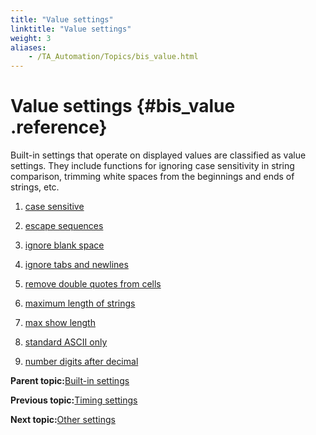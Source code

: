 ```yaml
--- 
title: "Value settings"
linktitle: "Value settings"
weight: 3
aliases: 
    - /TA_Automation/Topics/bis_value.html
---
```

# Value settings {#bis_value .reference}

Built-in settings that operate on displayed values are classified as value settings. They include functions for ignoring case sensitivity in string comparison, trimming white spaces from the beginnings and ends of strings, etc.

1.  [case sensitive](../../TA_Automation/Topics/bis_case_sensitive.html)  

2.  [escape sequences](../../TA_Automation/Topics/bis_escape_sequences.html)  

3.  [ignore blank space](../../TA_Automation/Topics/bis_ignore_blank_space.html)  

4.  [ignore tabs and newlines](../../TA_Automation/Topics/bis_ignore_tabs_and_newlines.html)  

5.  [remove double quotes from cells](../../TA_Automation/Topics/bis_remove_double_quotes_from_cells.html)  

6.  [maximum length of strings](../../TA_Automation/Topics/bis_maximum_length_of_strings.html)  

7.  [max show length](../../TA_Automation/Topics/bis_max_show_length.html)  

8.  [standard ASCII only](../../TA_Automation/Topics/bis_standard_ASCII_only.html)  

9.  [number digits after decimal](../../TA_Automation/Topics/bis_number_digits_after_decimal.html)  


**Parent topic:**[Built-in settings](../../TA_Automation/Topics/bis_Built_in_settings.html)

**Previous topic:**[Timing settings](../../TA_Automation/Topics/bis_timing.html)

**Next topic:**[Other settings](../../TA_Automation/Topics/bis_other.html)

